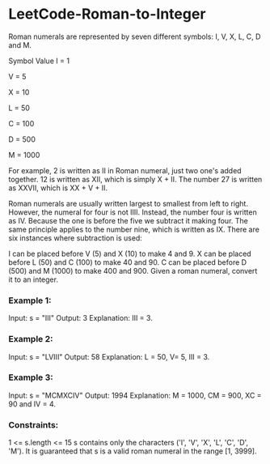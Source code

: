 # LeetCode-Roman-to-Integer

Roman numerals are represented by seven different symbols: I, V, X, L, C, D and M.

Symbol       Value
I        =     1

V        =    5

X        =    10

L        =    50

C        =    100

D        =    500

M        =    1000

For example, 2 is written as II in Roman numeral, just two one's added together. 12 is written as XII, which is simply X + II. The number 27 is written as XXVII, which is XX + V + II.

Roman numerals are usually written largest to smallest from left to right. However, the numeral for four is not IIII. Instead, the number four is written as IV. Because the one is before the five we subtract it making four. The same principle applies to the number nine, which is written as IX. There are six instances where subtraction is used:

I can be placed before V (5) and X (10) to make 4 and 9. 
X can be placed before L (50) and C (100) to make 40 and 90. 
C can be placed before D (500) and M (1000) to make 400 and 900.
Given a roman numeral, convert it to an integer.

### Example 1:
Input: s = "III"
Output: 3
Explanation: III = 3.

### Example 2:
Input: s = "LVIII"
Output: 58
Explanation: L = 50, V= 5, III = 3.

### Example 3:
Input: s = "MCMXCIV"
Output: 1994
Explanation: M = 1000, CM = 900, XC = 90 and IV = 4.
 
### Constraints:
1 <= s.length <= 15
s contains only the characters ('I', 'V', 'X', 'L', 'C', 'D', 'M').
It is guaranteed that s is a valid roman numeral in the range [1, 3999].
